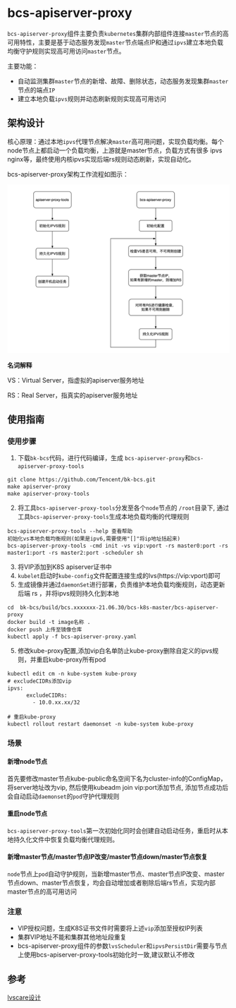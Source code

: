 # bcs-apiserver-proxy

`bcs-apiserver-proxy`组件主要负责`kubernetes`集群内部组件连接`master`节点的高可用特性，主要是基于动态服务发现`master`节点端点IP和通过`ipvs`建立本地负载均衡守护规则实现高可用访问`master`节点。

主要功能：

* 自动监测集群`master`节点的新增、故障、删除状态，动态服务发现集群`master`节点的端点`IP`
* 建立本地负载`ipvs`规则并动态刷新规则实现高可用访问

## 架构设计

核心原理：通过本地`ipvs`代理节点解决`master`高可用问题，实现负载均衡。每个node节点上都启动一个负载均衡，上游就是master节点，负载方式有很多 ipvs nginx等，最终使用内核ipvs实现后端rs规则动态刷新，实现自动化。

bcs-apiserver-proxy架构工作流程如图示：

![bcs-apiserver-proxy工作流程图](./img/bcs-apiserver-proxy-work-flow.png)

**名词解释**

VS：Virtual Server，指虚拟的apiserver服务地址

RS：Real Server，指真实的apiserver服务地址

## 使用指南

### 使用步骤

1. 下载`bk-bcs`代码，进行代码编译，生成 `bcs-apiserver-proxy`和`bcs-apiserver-proxy-tools`

  ```
git clone https://github.com/Tencent/bk-bcs.git
make apiserver-proxy
make apiserver-proxy-tools
  ```

2. 将工具`bcs-apiserver-proxy-tools`分发至各个`node`节点的 `/root`目录下, 通过工具`bcs-apiserver-proxy-tools`生成本地负载均衡的代理规则

  ```
bcs-apiserver-proxy-tools --help 查看帮助
初始化vs本地负载均衡规则(如果是ipv6,需要使用"[]"将ip地址括起来)
bcs-apiserver-proxy-tools -cmd init -vs vip:vport -rs master0:port -rs master1:port -rs master2:port -scheduler sh
  ```

3. 将VIP添加到K8S apiserver证书中
4. `kubelet`启动时`kube-config`文件配置连接生成的lvs(https://vip:vport)即可
5. 生成镜像并通过`daemonSet`进行部署，负责维护本地负载均衡规则，动态更新后端 rs ，并将ipvs规则持久化到本地

```
cd  bk-bcs/build/bcs.xxxxxxx-21.06.30/bcs-k8s-master/bcs-apiserver-proxy
docker build -t image名称 .
docker push 上传至镜像仓库
kubectl apply -f bcs-apiserver-proxy.yaml
```

5. 修改kube-proxy配置,添加vip白名单防止kube-proxy删除自定义的ipvs规则，并重启kube-proxy所有pod

```
kubectl edit cm -n kube-system kube-proxy
# excludeCIDRs添加vip
ipvs:
      excludeCIDRs:
        - 10.0.xx.xx/32

# 重启kube-proxy
kubectl rollout restart daemonset -n kube-system kube-proxy
```

### 场景
####  新增node节点
首先要修改master节点kube-public命名空间下名为cluster-info的ConfigMap，将server地址改为vip, 然后使用kubeadm join vip:port添加节点, 添加节点成功后会自动启动`daemonset`的`pod`守护代理规则

####  重启node节点
`bcs-apiserver-proxy-tools`第一次初始化同时会创建自动启动任务，重启时从本地持久化文件中恢复负载均衡代理规则。

#### 新增master节点/master节点IP改变/master节点down/master节点恢复
`node`节点上`pod`自动守护规则，当新增master节点、master节点IP改变、master节点down、master节点恢复，均会自动增加或者剔除后端rs节点，实现内部master节点的高可用访问

### 注意

* VIP授权问题，生成K8S证书文件时需要将上述`vip`添加至授权IP列表
* 集群VIP地址不能和集群其他地址段重复
* bcs-apiserver-proxy组件的参数`lvsScheduler`和`ipvsPersistDir`需要与节点上使用bcs-apiserver-proxy-tools初始化时一致,建议默认不修改

## 参考
   [lvscare设计](https://github.com/sealyun/lvscare) 

